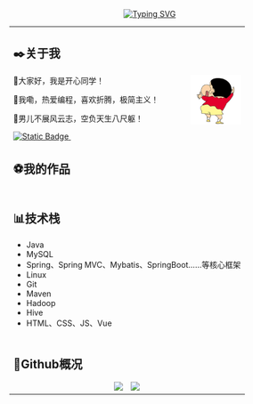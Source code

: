 <!-- 动态打字效果: https://github.com/DenverCoder1/readme-typing-svg -->

<div align="center">
  <a href="https://git.io/typing-svg">
    <img src="https://readme-typing-svg.demolab.com?font=Consolas&weight=600&pause=1000&color=F79111&center=true&vCenter=true&width=450&lines=console.log(%22%E5%81%9A%E8%87%AA%E5%B7%B1%E7%83%AD%E7%88%B1%EF%BC%8C%E8%AE%A9%E5%BF%83%E6%AC%A2%E5%96%9C%E7%9A%84%E4%BA%8B%EF%BC%81%22)" alt="Typing SVG" />
  </a>
</div>


<table>


<tr><td>

## ✒️关于我

<img align="right" width="90px" src="com/zjhao/img/ZJHAO.gif" />

🤪大家好，我是开心同学！

🔮我嘞，热爱编程，喜欢折腾，极简主义！

🧨男儿不展风云志，空负天生八尺躯！


<div style="text-align: left;">
<a href="https://www.ZJHAO233.club">
<img alt="Static Badge" src="https://img.shields.io/badge/Blog-ZJHAO233-green?style=flat-square">
</a>
<a href="https://github.com/antonkomarev/github-profile-views-counter">
<img alt="" src="https://komarev.com/ghpvc/?username=ZJHAO233&style=flat-square&label=Profile+views&color=orange">
</a>
</div>

</td></tr>





<tr><td>

## ⚽我的作品

<!-- [![](https://github-readme-stats.vercel.app/api/pin/?username=ZJHAO233&repo=Typora-theme-ZJHAO233)]() -->

</td></tr>





<tr><td>

## 📊技术栈

- Java
- MySQL
- Spring、Spring MVC、Mybatis、SpringBoot……等核心框架
- Linux
- Git
- Maven
- Hadoop
- Hive
- HTML、CSS、JS、Vue

</td></tr>





<tr><td>

## 👀Github概况

<div style="text-align: center">
<!-- Github概况: https://github.com/anuraghazra/github-readme-stats -->
    <img src="https://github-readme-stats.vercel.app/api?username=ZJHAO233&show_icons=true&theme=vue" style="height: 180px; display:inline;margin-right:10px;"/>
<!-- 常用语言统计: https://github.com/anuraghazra/github-readme-stats -->
    <img src="https://github-readme-stats.vercel.app/api/top-langs/?username=HappySimple&layout=donut&langs_count=6" style="height: 180px; display:inline;"/>
</div>
</td></tr>


<div width = "100%"></div>
</table>
